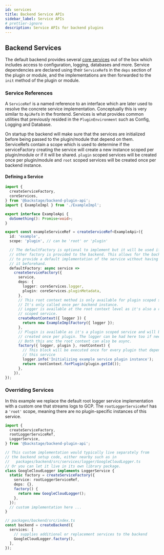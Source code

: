 ```yaml
---
id: services
title: Backend Service APIs
sidebar_label: Service APIs
# prettier-ignore
description: Service APIs for backend plugins
---
```


## Backend Services

The default backend provides several [core services](https://github.com/backstage/backstage/blob/master/packages/backend-plugin-api/src/services/definitions/coreServices.ts) out of the box which includes access to configuration, logging, databases and more.
Service dependencies are declared using their `ServiceRef`s in the `deps` section of the plugin or module, and the implementations are then forwarded to the `init` method of the plugin or module.

### Service References

A `ServiceRef` is a named reference to an interface which are later used to resolve the concrete service implementation. Conceptually this is very similar to `ApiRef`s in the frontend.
Services is what provides common utilities that previously resided in the `PluginEnvironment` such as Config, Logging and Database.

On startup the backend will make sure that the services are initialized before being passed to the plugin/module that depend on them.
ServiceRefs contain a scope which is used to determine if the serviceFactory creating the service will create a new instance scoped per plugin/module or if it will be shared. `plugin` scoped services will be created once per plugin/module and `root` scoped services will be created once per backend instance.

#### Defining a Service

```ts
import {
  createServiceFactory,
  coreServices,
} from '@backstage/backend-plugin-api';
import { ExampleImpl } from './ExampleImpl';

export interface ExampleApi {
  doSomething(): Promise<void>;
}

export const exampleServiceRef = createServiceRef<ExampleApi>({
  id: 'example',
  scope: 'plugin', // can be 'root' or 'plugin'

  // The defaultFactory is optional to implement but it will be used if no
  // other factory is provided to the backend. This allows for the backend
  // to provide a default implementation of the service without having to wire
  // it beforehand.
  defaultFactory: async service =>
    createServiceFactory({
      service,
      deps: {
        logger: coreServices.logger,
        plugin: coreServices.pluginMetadata,
      },
      // This root context method is only available for plugin scoped services.
      // It's only called once per backend instance.
      // Logger is available at the root context level as it's also a root
      // scoped service.
      createRootContext({ logger }) {
        return new ExampleImplFactory({ logger });
      },
      // Plugin is available as it's a plugin scoped service and will be
      // created once per plugin. The logger can be had here too if needed.
      // Both this anc the root context can also be async.
      factory({ logger, plugin }, rootContext) {
        // This block will be executed once for every plugin that depends on
        // this service
        logger.info('Initializing example service plugin instance');
        return rootContext.forPlugin(plugin.getId());
      },
    }),
});
```

### Overriding Services

In this example we replace the default root logger service implementation with a custom one that streams logs to GCP. The `rootLoggerServiceRef` has a `'root'` scope, meaning there are no plugin-specific instances of this service.

```ts
import {
  createServiceFactory,
  rootLoggerServiceRef,
  LoggerService,
} from '@backstage/backend-plugin-api';

// This custom implementation would typically live separately from
// the backend setup code, either nearby such as in
//   packages/backend/src/services/logger/GoogleCloudLogger.ts
// Or you can let it live in its own library package.
class GoogleCloudLogger implements LoggerService {
  static factory = createServiceFactory({
    service: rootLoggerServiceRef,
    deps: {},
    factory() {
      return new GoogleCloudLogger();
    },
  });
  // custom implementation here ...
}

// packages/backend/src/index.ts
const backend = createBackend({
  services: [
    // supplies additional or replacement services to the backend
    GoogleCloudLogger.factory(),
  ],
});
```
